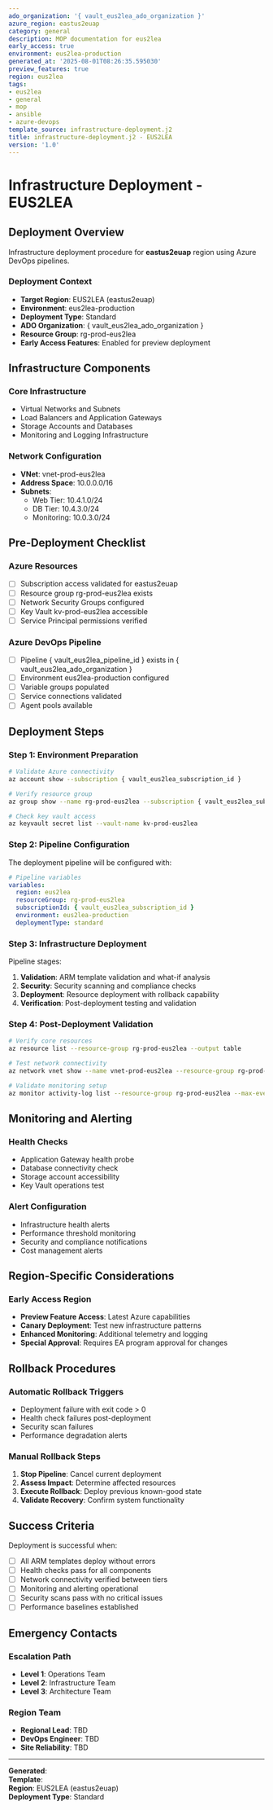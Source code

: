 ```yaml
---
ado_organization: '{ vault_eus2lea_ado_organization }'
azure_region: eastus2euap
category: general
description: MOP documentation for eus2lea
early_access: true
environment: eus2lea-production
generated_at: '2025-08-01T08:26:35.595030'
preview_features: true
region: eus2lea
tags:
- eus2lea
- general
- mop
- ansible
- azure-devops
template_source: infrastructure-deployment.j2
title: infrastructure-deployment.j2 - EUS2LEA
version: '1.0'
---
```


# Infrastructure Deployment - EUS2LEA

## Deployment Overview

Infrastructure deployment procedure for **eastus2euap** region using Azure DevOps pipelines.

### Deployment Context

- **Target Region**: EUS2LEA (eastus2euap)
- **Environment**: eus2lea-production
- **Deployment Type**: Standard
- **ADO Organization**: { vault_eus2lea_ado_organization }
- **Resource Group**: rg-prod-eus2lea
- **Early Access Features**: Enabled for preview deployment

## Infrastructure Components

### Core Infrastructure
- Virtual Networks and Subnets
- Load Balancers and Application Gateways  
- Storage Accounts and Databases
- Monitoring and Logging Infrastructure

### Network Configuration
- **VNet**: vnet-prod-eus2lea
- **Address Space**: 10.0.0.0/16
- **Subnets**:
  - Web Tier: 10.4.1.0/24
  - DB Tier: 10.4.3.0/24
  - Monitoring: 10.0.3.0/24

## Pre-Deployment Checklist

### Azure Resources
- [ ] Subscription access validated for eastus2euap
- [ ] Resource group rg-prod-eus2lea exists
- [ ] Network Security Groups configured
- [ ] Key Vault kv-prod-eus2lea accessible
- [ ] Service Principal permissions verified

### Azure DevOps Pipeline
- [ ] Pipeline { vault_eus2lea_pipeline_id } exists in { vault_eus2lea_ado_organization }
- [ ] Environment eus2lea-production configured
- [ ] Variable groups populated
- [ ] Service connections validated
- [ ] Agent pools available

## Deployment Steps

### Step 1: Environment Preparation

```bash
# Validate Azure connectivity
az account show --subscription { vault_eus2lea_subscription_id }

# Verify resource group
az group show --name rg-prod-eus2lea --subscription { vault_eus2lea_subscription_id }

# Check key vault access
az keyvault secret list --vault-name kv-prod-eus2lea
```

### Step 2: Pipeline Configuration

The deployment pipeline will be configured with:

```yaml
# Pipeline variables
variables:
  region: eus2lea
  resourceGroup: rg-prod-eus2lea
  subscriptionId: { vault_eus2lea_subscription_id }
  environment: eus2lea-production
  deploymentType: standard
```

### Step 3: Infrastructure Deployment

Pipeline stages:
1. **Validation**: ARM template validation and what-if analysis
2. **Security**: Security scanning and compliance checks
3. **Deployment**: Resource deployment with rollback capability
4. **Verification**: Post-deployment testing and validation

### Step 4: Post-Deployment Validation

```bash
# Verify core resources
az resource list --resource-group rg-prod-eus2lea --output table

# Test network connectivity
az network vnet show --name vnet-prod-eus2lea --resource-group rg-prod-eus2lea

# Validate monitoring setup
az monitor activity-log list --resource-group rg-prod-eus2lea --max-events 5
```

## Monitoring and Alerting

### Health Checks
- Application Gateway health probe
- Database connectivity check  
- Storage account accessibility
- Key Vault operations test

### Alert Configuration
- Infrastructure health alerts
- Performance threshold monitoring
- Security and compliance notifications
- Cost management alerts

## Region-Specific Considerations

### Early Access Region
- **Preview Feature Access**: Latest Azure capabilities
- **Canary Deployment**: Test new infrastructure patterns
- **Enhanced Monitoring**: Additional telemetry and logging
- **Special Approval**: Requires EA program approval for changes

## Rollback Procedures

### Automatic Rollback Triggers
- Deployment failure with exit code > 0
- Health check failures post-deployment
- Security scan failures
- Performance degradation alerts

### Manual Rollback Steps
1. **Stop Pipeline**: Cancel current deployment
2. **Assess Impact**: Determine affected resources
3. **Execute Rollback**: Deploy previous known-good state
4. **Validate Recovery**: Confirm system functionality

## Success Criteria

Deployment is successful when:
- [ ] All ARM templates deploy without errors
- [ ] Health checks pass for all components
- [ ] Network connectivity verified between tiers
- [ ] Monitoring and alerting operational
- [ ] Security scans pass with no critical issues
- [ ] Performance baselines established

## Emergency Contacts

### Escalation Path
- **Level 1**: Operations Team
- **Level 2**: Infrastructure Team  
- **Level 3**: Architecture Team

### Region Team
- **Regional Lead**: TBD
- **DevOps Engineer**: TBD
- **Site Reliability**: TBD

---

**Generated**:   
**Template**:   
**Region**: EUS2LEA (eastus2euap)  
**Deployment Type**: Standard